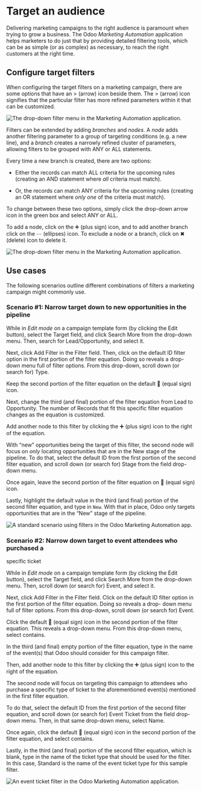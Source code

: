 # Target an audience

Delivering marketing campaigns to the right audience is paramount when trying
to grow a business. The Odoo _Marketing Automation_ application helps
marketers to do just that by providing detailed filtering tools, which can be
as simple (or as complex) as necessary, to reach the right customers at the
right time.

## Configure target filters

When configuring the target filters on a marketing campaign, there are some
options that have an > (arrow) icon beside them. The > (arrow) icon signifies
that the particular filter has more refined parameters within it that can be
customized.

![The drop-down filter menu in the Marketing Automation
application.](../../../../_images/marketing-filters.png)

Filters can be extended by adding _branches_ and _nodes_. A _node_ adds
another filtering parameter to a group of targeting conditions (e.g. a new
line), and a _branch_ creates a narrowly refined cluster of parameters,
allowing filters to be grouped with ANY or ALL statements.

Every time a new branch is created, there are two options:

  * Either the records can match ALL criteria for the upcoming rules (creating an AND statement where _all_ criteria must match).

  * Or, the records can match ANY criteria for the upcoming rules (creating an OR statement where _only one_ of the criteria must match).

To change between these two options, simply click the drop-down arrow icon in
the green box and select ANY or ALL.

To add a node, click on the ➕ (plus sign) icon, and to add another branch
click on the ⋯ (ellipses) icon. To exclude a node or a branch, click on ✖
(delete) icon to delete it.

![The drop-down filter menu in the Marketing Automation
application.](../../../../_images/marketing-filter-nodes.png)

## Use cases

The following scenarios outline different combinations of filters a marketing
campaign might commonly use.

### Scenario #1: Narrow target down to new opportunities in the pipeline

While in _Edit mode_ on a campaign template form (by clicking the Edit
button), select the Target field, and click Search More from the drop-down
menu. Then, search for Lead/Opportunity, and select it.

Next, click Add Filter in the Filter field. Then, click on the default ID
filter option in the first portion of the filter equation. Doing so reveals a
drop-down menu full of filter options. From this drop-down, scroll down (or
search for) Type.

Keep the second portion of the filter equation on the default 🟰 (equal sign)
icon.

Next, change the third (and final) portion of the filter equation from Lead to
Opportunity. The number of Records that fit this specific filter equation
changes as the equation is customized.

Add another node to this filter by clicking the ➕ (plus sign) icon to the
right of the equation.

With “new” opportunities being the target of this filter, the second node will
focus on _only_ locating opportunities that are in the New stage of the
pipeline. To do that, select the default ID from the first portion of the
second filter equation, and scroll down (or search for) Stage from the field
drop-down menu.

Once again, leave the second portion of the filter equation on 🟰 (equal sign)
icon.

Lastly, highlight the default value in the third (and final) portion of the
second filter equation, and type in `New`. With that in place, Odoo only
targets opportunities that are in the “New” stage of the pipeline.

![A standard scenario using filters in the Odoo Marketing Automation
app.](../../../../_images/filters-opportunities.png)

### Scenario #2: Narrow down target to event attendees who purchased a
specific ticket

While in _Edit mode_ on a campaign template form (by clicking the Edit
button), select the Target field, and click Search More from the drop-down
menu. Then, scroll down (or search for) Event, and select it.

Next, click Add Filter in the Filter field. Click on the default ID filter
option in the first portion of the filter equation. Doing so reveals a drop-
down menu full of filter options. From this drop-down, scroll down (or search
for) Event.

Click the default 🟰 (equal sign) icon in the second portion of the filter
equation. This reveals a drop-down menu. From this drop-down menu, select
contains.

In the third (and final) empty portion of the filter equation, type in the
name of the event(s) that Odoo should consider for this campaign filter.

Then, add another node to this filter by clicking the ➕ (plus sign) icon to
the right of the equation.

The second node will focus on targeting this campaign to attendees who
purchase a specific type of ticket to the aforementioned event(s) mentioned in
the first filter equation.

To do that, select the default ID from the first portion of the second filter
equation, and scroll down (or search for) Event Ticket from the field drop-
down menu. Then, in that same drop-down menu, select Name.

Once again, click the default 🟰 (equal sign) icon in the second portion of the
filter equation, and select contains.

Lastly, in the third (and final) portion of the second filter equation, which
is blank, type in the name of the ticket type that should be used for the
filter. In this case, Standard is the name of the event ticket type for this
sample filter.

![An event ticket filter in the Odoo Marketing Automation
application.](../../../../_images/filters-event-ticket.png)

